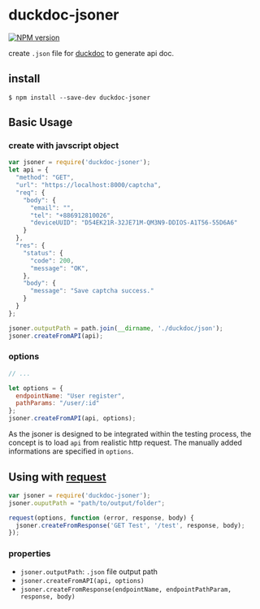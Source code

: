 # duckdoc-jsoner

[![NPM version](https://img.shields.io/npm/v/duckdoc-jsoner.svg?style=flat-square)](https://npmjs.org/package/duckdoc-jsoner)

create `.json` file for [duckdoc](https://github.com/popodidi/duckdoc) to generate api doc.

## install
```
$ npm install --save-dev duckdoc-jsoner
```

## Basic Usage

### create with javscript object

```javascript
var jsoner = require('duckdoc-jsoner');
let api = {
  "method": "GET",
  "url": "https://localhost:8000/captcha",
  "req": {
    "body": {
      "email": "",
      "tel": "+886912810026",
      "deviceUUID": "D54EK21R-32JE71M-QM3N9-DDIOS-A1T56-55D6A6"
    }
  },
  "res": {
    "status": {
      "code": 200,
      "message": "OK",
    },
    "body": {
      "message": "Save captcha success."
    }
  }
};

jsoner.outputPath = path.join(__dirname, './duckdoc/json');
jsoner.createFromAPI(api);
```

### options
```javascript
// ...

let options = {
  endpointName: "User register",
  pathParams: "/user/:id"
};
jsoner.createFromAPI(api, options);
```

As the jsoner is designed to be integrated within the testing process, the concept is to load `api` from realistic http request. The manually added informations are specified in `options`.


## Using with [request](https://www.npmjs.com/package/request)

```javascript
var jsoner = require('duckdoc-jsoner');
jsoner.ouputPath = "path/to/output/folder";

request(options, function (error, response, body) {
  jsoner.createFromResponse('GET Test', '/test', response, body);
});
```

### properties
- `jsoner.outputPath`: `.json` file output path
- `jsoner.createFromAPI(api, options)`
- `jsoner.createFromResponse(endpointName, endpointPathParam, response, body)`